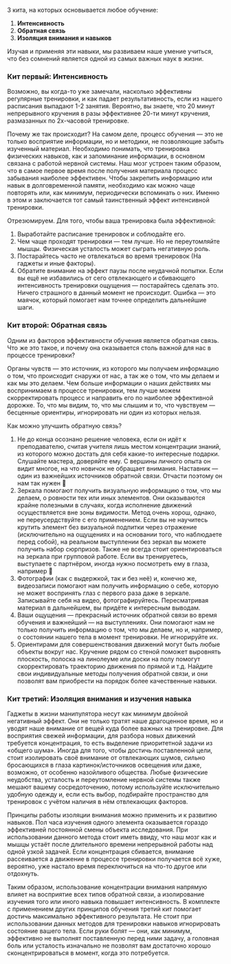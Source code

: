 3 кита, на которых основывается любое обучение:

1) **Интенсивность**
2) **Обратная связь**
3) **Изоляция внимания и навыков**

Изучая и применяя эти навыки, мы развиваем наше умение учиться, что без сомнений является одной из самых важных наук в жизни.

### <span class="fa fa-hand-o-right inline"></span> **Кит первый: Интенсивность**

Возможно, вы когда-то уже замечали, насколько эффективны регулярные тренировки, и как падает результативность, если из нашего расписания выпадают 1-2 занятия. Вероятно, вы знаете, что 20 минут непрерывного кручения в разы эффективнее 20-ти минут кручения, размазанных по 2х-часовой тренировке.

Почему же так происходит?
На самом деле, процесс обучения — это не только восприятие информации, но и методики, не позволяющие забыть изученный материал. Необходимо понимать, что тренировка физических навыков, как и запоминание информации, в основном связана с работой нервной системы. Наш мозг устроен таким образом, что в самое первое время после получения материала процесс забывания наиболее эффективен. Чтобы закрепить информацию или навык в долговременной памяти, необходимо как можно чаще повторять или, как минимум, периодически вспоминать о них. Именно в этом и заключается тот самый таинственный эффект интенсивной тренировки.

Отрезюмируем.
Для того, чтобы ваша тренировка была эффективной:

1) Выработайте расписание тренировок и соблюдайте его.
2) Чем чаще проходят тренировки — тем лучше. Но не переутомляйте мышцы. Физическая усталость может сыграть негативную роль.
3) Постарайтесь часто не отвлекаться во время тренировок (На гаджеты и иные факторы).
4) Обратите внимание на эффект паузы после неудачной попытки. Если вы ещё не избавились от сего отвлекающего и сбивающего интенсивность тренировки ощущения — постарайтесь сделать это. Ничего страшного в данный момент не происходит. Ошибка — это маячок, который помогает нам точнее определить дальнейшие шаги.

### <span class="fa fa-hand-o-right inline"></span> **Кит второй: Обратная связь**

Одним из факторов эффективности обучения является обратная связь. Что же это такое, и почему она оказывается столь важной для нас в процессе тренировки?

Органы чувств — это источник, из которого мы получаем информацию о том, что происходит снаружи от нас, а так же о том, что мы делаем и как мы это делаем. Чем больше информации о наших действиях мы воспринимаем в процессе тренировки, тем лучше можем скорректировать процесс и направить его по наиболее эффективной дорожке. То, что мы видим, то, что мы слышим и то, что чувствуем — бесценные ориентиры, игнорировать ни один из которых нельзя.

Как можно улучшить обратную связь?

1) Не до конца осознано решение человека, если он идёт к преподавателю, считая учителя лишь местом концентрации знаний, из которого можно достать для себя какие-то интересные подарки. Слушайте мастера, доверяйте ему. С вершины личного опыта он видит многое, на что новичок не обращает внимания. Наставник — один из важнейших источников обратной связи. Отчасти поэтому он нам так нужен 🙂
2) Зеркала помогают получить визуальную информацию о том, что мы делаем, о ровности тех или иных элементов. Они оказываются крайне полезными в случаях, когда исполнение движений осуществляется вне зоны видимости. Метод очень хорош, однако, не переусердствуйте с его применением. Если вы не научитесь крутить элемент без визуальной подпитки через отражение (исключительно на ощущениях и на основании того, что наблюдаете перед собой), на реальном выступлении без зеркал вы можете получить набор сюрпризов. Также не всегда стоит ориентироваться на зеркала при групповой работе. Если вы тренируетесь, выступаете с партнёром, иногда нужно посмотреть ему в глаза, например 🙂
3) Фотографии (как с выдержкой, так и без неё) и, конечно же, видеозаписи помогают нам получить информацию о себе, которую не может воспринять глаз с первого раза даже в зеркале. Записывайте себя на видео, фотографируйтесь. Пересматривая материал в дальнейшем, вы придёте к интересным выводам.
4) Ваши ощущения — прекрасный источник обратной связи во время обучения и важнейший — на выступлениях. Они помогают нам не только получить информацию о том, что мы делаем, но и, например, о состоянии нашего тела в момент тренировки. Не игнорируйте их.
5) Ориентирами для совершенствования движений могут быть любые объекты вокруг нас. Кручение рядом со стеной поможет выровнять плоскость, полоска на линолеуме или доски на полу помогут скорректировать траекторию движения по прямой и т.д. Найдите свои индивидуальные методы получения обратной связи, и они позволят вам приобрести на порядок более качественные навыки.

### <span class="fa fa-hand-o-right inline"></span>  **Кит третий: Изоляция внимания и изучения навыка**

Гаджеты в жизни манипулятора несут как минимум двойной негативный эффект. Они не только тратят наше драгоценное время, но и уводят наше внимание от вещей куда более важных на тренировке. Для восприятия свежей информации, для разбора новых движений требуется концентрация, то есть выделение приоритетной задачи из «общего шума». Иногда для того, чтобы достичь поставленной цели, стоит изолировать своё внимание от отвлекающих шумов, сильно бросающихся в глаза картинок/источников освещения или даже, возможно, от особенно назойливого общества. Любые физические неудобства, усталость и переутомление нервной системы также мешают вашему сосредоточению, потому используйте исключительно удобную одежду и, если есть выбор, подбирайте пространство для тренировок с учётом наличия в нём отвлекающих факторов.

Принципы работы изоляции внимания можно применить и к развитию навыков. Пол часа изучения одного элемента оказывается гораздо эффективней постоянной смены объекта исследования. При использовании данного метода стоит иметь ввиду, что наш мозг как и мышцы устаёт после длительного времени непрерывной работы над одной узкой задачей. Если концентрация сбивается, внимание рассеивается а движение в процессе тренировки получается всё хуже, вероятно, уже настало время переключиться на что-то другое или отдохнуть.

Таким образом, использование концентрации внимания напрямую влияет на восприятие всех типов обратной связи, а изолирование изучения того или иного навыка повышает интенсивность. В комплекте с применением других принципов обучения третий кит помогает достичь максимально эффективного результата.
Не стоит при использовании данных методов для тренировки навыков игнорировать состояние вашего тела. Если руки болят — они, как минимум, эффективно не выполнят поставленную перед ними задачу, а головная боль или усталость изначально не позволят вам достаточно хорошо сконцентрироваться в момент, когда это потребуется.
